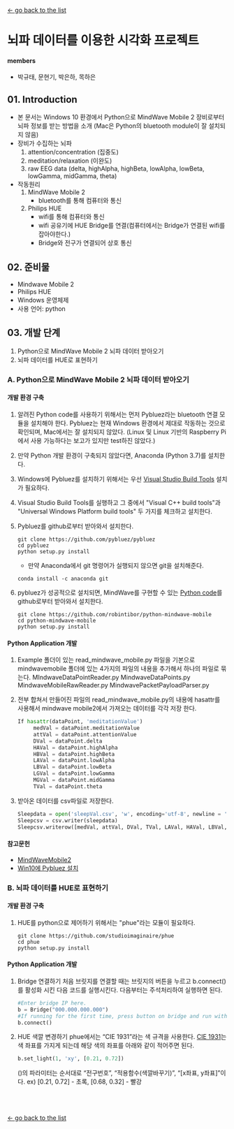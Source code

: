 [← go back to the list](https://HandongHCI.github.io/StudentProjects/HCI2019S)

# 뇌파 데이터를 이용한 시각화 프로젝트

#### members
- 박규태, 문현기, 박은하, 목하은

## 01. Introduction
- 본 문서는 Windows 10 환경에서 Python으로 MindWave Mobile 2 장비로부터 뇌파 정보를 받는 방법을 소개 (Mac은 Python의 bluetooth module이 잘 설치되지 않음)
- 장비가 수집하는 뇌파
    1. attention/concentration (집중도)
    1. meditation/relaxation (이완도)
    1. raw EEG data (delta, highAlpha, highBeta, lowAlpha, lowBeta, lowGamma, midGamma, theta)
- 작동원리
    1. MindWave Mobile 2
        - bluetooth를 통해 컴퓨터와 통신
    1. Philips HUE
        - wifi를 통해 컴퓨터와 통신
        - wifi 공유기에 HUE Bridge를 연결(컴퓨터에서는 Bridge가 연결된 wifi를 잡아야한다.)
        - Bridge와 전구가 연결되어 상호 통신

## 02. 준비물
- Mindwave Mobile 2
- Philips HUE
- Windows 운영체제
- 사용 언어: python

## 03. 개발 단계
1. Python으로 MindWave Mobile 2 뇌파 데이터 받아오기
2. 뇌파 데이터를 HUE로 표현하기

### A. Python으로 MindWave Mobile 2 뇌파 데이터 받아오기
#### 개발 환경 구축
1. 알려진 Python code를 사용하기 위해서는 먼저 Pybluez라는 bluetooth 연결 모듈을 설치해야 한다. Pybluez는 현재 Windows 환경에서 제대로 작동하는 것으로 확인되며, Mac에서는 잘 설치되지 않았다. (Linux 및 Linux 기반의 Raspberry Pi에서 사용 가능하다는 보고가 있지만 test하진 않았다.)

1. 만약 Python 개발 환경이 구축되지 않았다면, Anaconda (Python 3.7)를 설치한다.

1. Windows에 Pybluez를 설치하기 위해서는 우선 [Visual Studio Build Tools](https://www.visualstudio.com/pl/thank-you-downloading-visual-studio/?sku=BuildTools&rel=15) 설치가 필요하다.

1. Visual Studio Build Tools를 실행하고 그 중에서 "Visual C++ build tools"과 "Universal Windows Platform build tools" 두 가지를 체크하고 설치한다.

1. Pybluez를 github로부터 받아와서 설치한다.
    ```
    git clone https://github.com/pybluez/pybluez
    cd pybluez
    python setup.py install
    ```

    - 만약 Anaconda에서 git 명령어가 실행되지 않으면 git을 설치해준다.
    ```
    conda install -c anaconda git
    ```

1. pybluez가 성공적으로 설치되면, MindWave를 구현할 수 있는 [Python code](https://github.com/robintibor/python-mindwave-mobile)를 github로부터 받아와서 설치한다.
    ```
    git clone https://github.com/robintibor/python-mindwave-mobile
    cd python-mindwave-mobile
    python setup.py install
    ```

#### Python Application 개발
1.  Example 폴더이 있는 read_mindwave_mobile.py 파일을 기본으로 mindwavemobile 폴더에 있는 4가지의 파일의 내용을 추가해서 하나의 파일로 묶는다.
MIndwaveDataPointReader.py
MindwaveDataPoints.py
MindwaveMobileRawReader.py
MindwavePacketPayloadParser.py
 
1. 전부 합쳐서 만들어진 파일의 read_mindwave_mobile.py의 내용에 hasattr를 사용해서 mindwave mobile2에서 가져오는 데이터를 각각 저장 한다.
    ```python
    If hasattr(dataPoint, 'meditationValue')
         medVal = dataPoint.meditationValue
         attVal = dataPoint.attentionValue
         DVal = dataPoint.delta
         HAVal = dataPoint.highAlpha 
         HBVal = dataPoint.highBeta
         LAVal = dataPoint.lowAlpha                         	
         LBVal = dataPoint.lowBeta
         LGVal = dataPoint.lowGamma
         MGVal = dataPoint.midGamma
         TVal = dataPoint.theta
    ```

1. 받아온 데이터를 csv파일로 저장한다.
    ```python
    Sleepdata = open('sleepVal.csv', 'w', encoding='utf-8', newline = ' ')
    Sleepcsv = csv.writer(sleepdata)
    Sleepcsv.writerow([medVal, attVal, DVal, TVal, LAVal, HAVal, LBVal, HBVal, LGVal, MGVal])
    ```

#### 참고문헌
- [MindWaveMobile2](http://download.neurosky.com/public/Products/MindWave%20Mobile%202/MindWave%20Mobile%202%20User%20Guide%20.pdf)
- [Win10에 Pybluez 설치](https://github.com/pybluez/pybluez/issues/180#issuecomment-448102727)


### B. 뇌파 데이터를 HUE로 표현하기
#### 개발 환경 구축
1. HUE를 python으로 제어하기 위해서는 "phue"라는 모듈이 필요하다.
    ```
    git clone https://github.com/studioimaginaire/phue
    cd phue
    python setup.py install
    ```

#### Python Application 개발
1. Bridge 연결하기
    처음 브릿지를 연결할 때는 브릿지의 버튼을 누르고 b.connect() 를 활성화 시킨 다음 코드를 실행시킨다.
    다음부터는 주석처리하여 실행하면 된다.
    ```python
    #Enter bridge IP here.
    b = Bridge("000.000.000.000") 
    #If running for the first time, press button on bridge and run with b.connect() uncommented
    b.connect()
    ```

1. HUE 색깔 변경하기
    phue에서는 “CIE 1931”라는 색 규격을 사용한다.
    [CIE 1931](https://en.wikipedia.org/wiki/CIE_1931_color_space)는 색 좌표를 가지게 되는데 해당 색의 좌표를 아래와 같이 적어주면 된다.
    ```python
    b.set_light(1, 'xy', [0.21, 0.72])
    ```
    
    ()의 파라미터는 순서대로 “전구번호”, “적용함수(색깔바꾸기)”, “[x좌표, y좌표]”이다.
    ex) [0.21, 0.72] - 초록, [0.68, 0.32] - 빨강



<br><br><br>
[← go back to the list](https://HandongHCI.github.io/StudentProjects/HCI2019S)